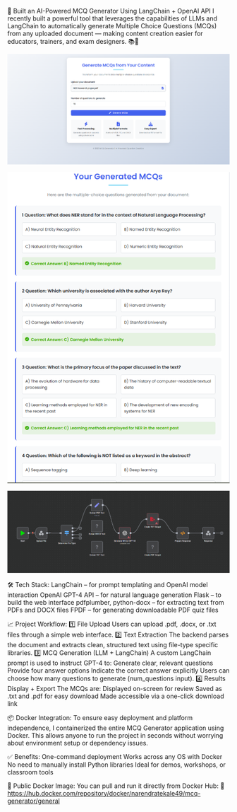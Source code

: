 🚀 Built an AI-Powered MCQ Generator Using LangChain + OpenAI API
I recently built a powerful tool that leverages the capabilities of LLMs and LangChain to automatically generate Multiple Choice Questions (MCQs) from any uploaded document — making content creation easier for educators, trainers, and exam designers. 📚🤖

![image alt](https://github.com/Narendra8767/MCQ-Generator-Using-LangChain/blob/9dc19eb26f69e395460bf370cde62efcc5e263f2/image/index.png)

![image](https://github.com/Narendra8767/MCQ-Generator-Using-LangChain/blob/9253cbbbbd14903012caa7a252a5d80fefc2abb4/image/result.png)

![image](https://github.com/Narendra8767/MCQ-Generator-Using-LangChain/blob/8758a7d8e212741605521ead747cb3ec4705bca2/image/workflow.png)


🛠️ Tech Stack:
LangChain – for prompt templating and OpenAI model interaction
OpenAI GPT-4 API – for natural language generation
Flask – to build the web interface
pdfplumber, python-docx – for extracting text from PDFs and DOCX files
FPDF – for generating downloadable PDF quiz files


📈 Project Workflow:
1️⃣ File Upload
Users can upload .pdf, .docx, or .txt files through a simple web interface.
2️⃣ Text Extraction
The backend parses the document and extracts clean, structured text using file-type specific libraries.
3️⃣ MCQ Generation (LLM + LangChain)
A custom LangChain prompt is used to instruct GPT-4 to:
Generate clear, relevant questions
Provide four answer options
Indicate the correct answer explicitly
Users can choose how many questions to generate (num_questions input).
4️⃣ Results Display + Export
The MCQs are:
Displayed on-screen for review
Saved as .txt and .pdf for easy download
Made accessible via a one-click download link


📦 Docker Integration:
To ensure easy deployment and platform independence, I containerized the entire MCQ Generator application using Docker. This allows anyone to run the project in seconds without worrying about environment setup or dependency issues.

✅ Benefits:
One-command deployment
Works across any OS with Docker
No need to manually install Python libraries
Ideal for demos, workshops, or classroom tools

🐳 Public Docker Image:
You can pull and run it directly from Docker Hub:
🔗 https://hub.docker.com/repository/docker/narendratekale49/mcq-generator/general

